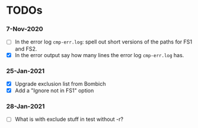# TODOs

### 7-Nov-2020

- [ ] In the error log `cmp-err.log`: spell out short versions of the paths for FS1 and FS2.
- [x] In the error output say how many lines the error log `cmp-err.log` has.

### 25-Jan-2021

- [x] Upgrade exclusion list from Bombich
- [x] Add a "Ignore not in FS1" option

### 28-Jan-2021

- [ ] What is with exclude stuff in test without -r?
